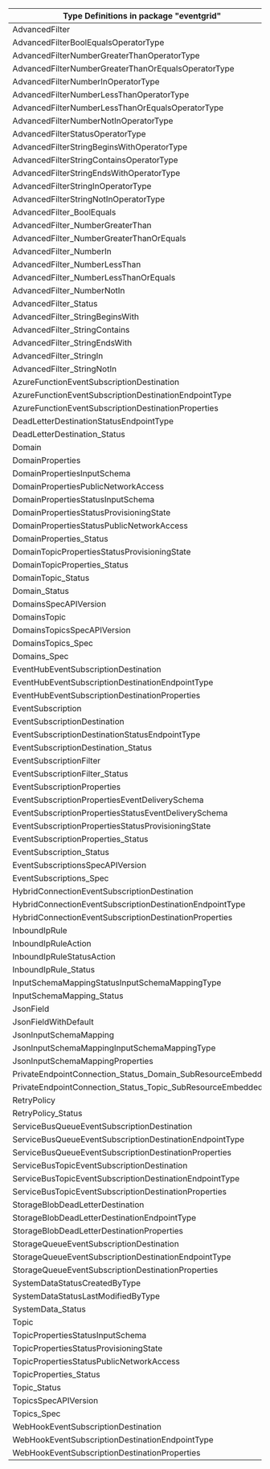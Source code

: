 | Type Definitions in package "eventgrid"                     | v1alpha1api20200601 |
|-------------------------------------------------------------|---------------------|
| AdvancedFilter                                              | v1alpha1api20200601 |
| AdvancedFilterBoolEqualsOperatorType                        | v1alpha1api20200601 |
| AdvancedFilterNumberGreaterThanOperatorType                 | v1alpha1api20200601 |
| AdvancedFilterNumberGreaterThanOrEqualsOperatorType         | v1alpha1api20200601 |
| AdvancedFilterNumberInOperatorType                          | v1alpha1api20200601 |
| AdvancedFilterNumberLessThanOperatorType                    | v1alpha1api20200601 |
| AdvancedFilterNumberLessThanOrEqualsOperatorType            | v1alpha1api20200601 |
| AdvancedFilterNumberNotInOperatorType                       | v1alpha1api20200601 |
| AdvancedFilterStatusOperatorType                            | v1alpha1api20200601 |
| AdvancedFilterStringBeginsWithOperatorType                  | v1alpha1api20200601 |
| AdvancedFilterStringContainsOperatorType                    | v1alpha1api20200601 |
| AdvancedFilterStringEndsWithOperatorType                    | v1alpha1api20200601 |
| AdvancedFilterStringInOperatorType                          | v1alpha1api20200601 |
| AdvancedFilterStringNotInOperatorType                       | v1alpha1api20200601 |
| AdvancedFilter_BoolEquals                                   | v1alpha1api20200601 |
| AdvancedFilter_NumberGreaterThan                            | v1alpha1api20200601 |
| AdvancedFilter_NumberGreaterThanOrEquals                    | v1alpha1api20200601 |
| AdvancedFilter_NumberIn                                     | v1alpha1api20200601 |
| AdvancedFilter_NumberLessThan                               | v1alpha1api20200601 |
| AdvancedFilter_NumberLessThanOrEquals                       | v1alpha1api20200601 |
| AdvancedFilter_NumberNotIn                                  | v1alpha1api20200601 |
| AdvancedFilter_Status                                       | v1alpha1api20200601 |
| AdvancedFilter_StringBeginsWith                             | v1alpha1api20200601 |
| AdvancedFilter_StringContains                               | v1alpha1api20200601 |
| AdvancedFilter_StringEndsWith                               | v1alpha1api20200601 |
| AdvancedFilter_StringIn                                     | v1alpha1api20200601 |
| AdvancedFilter_StringNotIn                                  | v1alpha1api20200601 |
| AzureFunctionEventSubscriptionDestination                   | v1alpha1api20200601 |
| AzureFunctionEventSubscriptionDestinationEndpointType       | v1alpha1api20200601 |
| AzureFunctionEventSubscriptionDestinationProperties         | v1alpha1api20200601 |
| DeadLetterDestinationStatusEndpointType                     | v1alpha1api20200601 |
| DeadLetterDestination_Status                                | v1alpha1api20200601 |
| Domain                                                      | v1alpha1api20200601 |
| DomainProperties                                            | v1alpha1api20200601 |
| DomainPropertiesInputSchema                                 | v1alpha1api20200601 |
| DomainPropertiesPublicNetworkAccess                         | v1alpha1api20200601 |
| DomainPropertiesStatusInputSchema                           | v1alpha1api20200601 |
| DomainPropertiesStatusProvisioningState                     | v1alpha1api20200601 |
| DomainPropertiesStatusPublicNetworkAccess                   | v1alpha1api20200601 |
| DomainProperties_Status                                     | v1alpha1api20200601 |
| DomainTopicPropertiesStatusProvisioningState                | v1alpha1api20200601 |
| DomainTopicProperties_Status                                | v1alpha1api20200601 |
| DomainTopic_Status                                          | v1alpha1api20200601 |
| Domain_Status                                               | v1alpha1api20200601 |
| DomainsSpecAPIVersion                                       | v1alpha1api20200601 |
| DomainsTopic                                                | v1alpha1api20200601 |
| DomainsTopicsSpecAPIVersion                                 | v1alpha1api20200601 |
| DomainsTopics_Spec                                          | v1alpha1api20200601 |
| Domains_Spec                                                | v1alpha1api20200601 |
| EventHubEventSubscriptionDestination                        | v1alpha1api20200601 |
| EventHubEventSubscriptionDestinationEndpointType            | v1alpha1api20200601 |
| EventHubEventSubscriptionDestinationProperties              | v1alpha1api20200601 |
| EventSubscription                                           | v1alpha1api20200601 |
| EventSubscriptionDestination                                | v1alpha1api20200601 |
| EventSubscriptionDestinationStatusEndpointType              | v1alpha1api20200601 |
| EventSubscriptionDestination_Status                         | v1alpha1api20200601 |
| EventSubscriptionFilter                                     | v1alpha1api20200601 |
| EventSubscriptionFilter_Status                              | v1alpha1api20200601 |
| EventSubscriptionProperties                                 | v1alpha1api20200601 |
| EventSubscriptionPropertiesEventDeliverySchema              | v1alpha1api20200601 |
| EventSubscriptionPropertiesStatusEventDeliverySchema        | v1alpha1api20200601 |
| EventSubscriptionPropertiesStatusProvisioningState          | v1alpha1api20200601 |
| EventSubscriptionProperties_Status                          | v1alpha1api20200601 |
| EventSubscription_Status                                    | v1alpha1api20200601 |
| EventSubscriptionsSpecAPIVersion                            | v1alpha1api20200601 |
| EventSubscriptions_Spec                                     | v1alpha1api20200601 |
| HybridConnectionEventSubscriptionDestination                | v1alpha1api20200601 |
| HybridConnectionEventSubscriptionDestinationEndpointType    | v1alpha1api20200601 |
| HybridConnectionEventSubscriptionDestinationProperties      | v1alpha1api20200601 |
| InboundIpRule                                               | v1alpha1api20200601 |
| InboundIpRuleAction                                         | v1alpha1api20200601 |
| InboundIpRuleStatusAction                                   | v1alpha1api20200601 |
| InboundIpRule_Status                                        | v1alpha1api20200601 |
| InputSchemaMappingStatusInputSchemaMappingType              | v1alpha1api20200601 |
| InputSchemaMapping_Status                                   | v1alpha1api20200601 |
| JsonField                                                   | v1alpha1api20200601 |
| JsonFieldWithDefault                                        | v1alpha1api20200601 |
| JsonInputSchemaMapping                                      | v1alpha1api20200601 |
| JsonInputSchemaMappingInputSchemaMappingType                | v1alpha1api20200601 |
| JsonInputSchemaMappingProperties                            | v1alpha1api20200601 |
| PrivateEndpointConnection_Status_Domain_SubResourceEmbedded | v1alpha1api20200601 |
| PrivateEndpointConnection_Status_Topic_SubResourceEmbedded  | v1alpha1api20200601 |
| RetryPolicy                                                 | v1alpha1api20200601 |
| RetryPolicy_Status                                          | v1alpha1api20200601 |
| ServiceBusQueueEventSubscriptionDestination                 | v1alpha1api20200601 |
| ServiceBusQueueEventSubscriptionDestinationEndpointType     | v1alpha1api20200601 |
| ServiceBusQueueEventSubscriptionDestinationProperties       | v1alpha1api20200601 |
| ServiceBusTopicEventSubscriptionDestination                 | v1alpha1api20200601 |
| ServiceBusTopicEventSubscriptionDestinationEndpointType     | v1alpha1api20200601 |
| ServiceBusTopicEventSubscriptionDestinationProperties       | v1alpha1api20200601 |
| StorageBlobDeadLetterDestination                            | v1alpha1api20200601 |
| StorageBlobDeadLetterDestinationEndpointType                | v1alpha1api20200601 |
| StorageBlobDeadLetterDestinationProperties                  | v1alpha1api20200601 |
| StorageQueueEventSubscriptionDestination                    | v1alpha1api20200601 |
| StorageQueueEventSubscriptionDestinationEndpointType        | v1alpha1api20200601 |
| StorageQueueEventSubscriptionDestinationProperties          | v1alpha1api20200601 |
| SystemDataStatusCreatedByType                               | v1alpha1api20200601 |
| SystemDataStatusLastModifiedByType                          | v1alpha1api20200601 |
| SystemData_Status                                           | v1alpha1api20200601 |
| Topic                                                       | v1alpha1api20200601 |
| TopicPropertiesStatusInputSchema                            | v1alpha1api20200601 |
| TopicPropertiesStatusProvisioningState                      | v1alpha1api20200601 |
| TopicPropertiesStatusPublicNetworkAccess                    | v1alpha1api20200601 |
| TopicProperties_Status                                      | v1alpha1api20200601 |
| Topic_Status                                                | v1alpha1api20200601 |
| TopicsSpecAPIVersion                                        | v1alpha1api20200601 |
| Topics_Spec                                                 | v1alpha1api20200601 |
| WebHookEventSubscriptionDestination                         | v1alpha1api20200601 |
| WebHookEventSubscriptionDestinationEndpointType             | v1alpha1api20200601 |
| WebHookEventSubscriptionDestinationProperties               | v1alpha1api20200601 |
